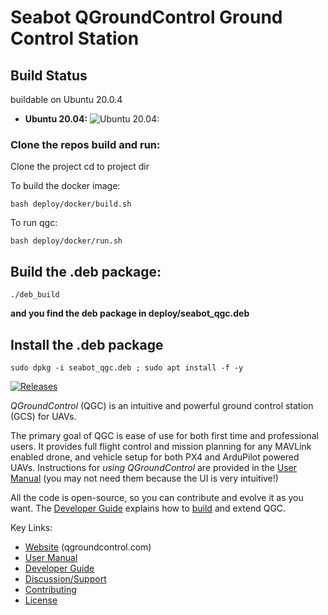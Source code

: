 # Seabot QGroundControl Ground Control Station

## Build Status

buildable on Ubuntu 20.0.4

- **Ubuntu 20.04:**  ![Ubuntu 20.04:](https://github.com/marecustos/qgroundcontrol/actions/workflows/ubuntu-20.04-workflow.yml/badge.svg?branch=Seabot_Stable_V4.3)



### Clone the repos build and run:
Clone the project 
cd to project dir


To build the docker image:
~~~
bash deploy/docker/build.sh
~~~

To run qgc:
~~~
bash deploy/docker/run.sh
~~~

## Build the .deb package:
~~~
./deb_build
~~~

**and you find the deb package in  deploy/seabot_qgc.deb**

## Install the .deb package 
~~~
sudo dpkg -i seabot_qgc.deb ; sudo apt install -f -y 
~~~ 


[![Releases](https://img.shields.io/github/release/mavlink/QGroundControl.svg)](https://github.com/mavlink/QGroundControl/releases)

*QGroundControl* (QGC) is an intuitive and powerful ground control station (GCS) for UAVs.

The primary goal of QGC is ease of use for both first time and professional users.
It provides full flight control and mission planning for any MAVLink enabled drone, and vehicle setup for both PX4 and ArduPilot powered UAVs. Instructions for *using QGroundControl* are provided in the [User Manual](https://docs.qgroundcontrol.com/en/) (you may not need them because the UI is very intuitive!)

All the code is open-source, so you can contribute and evolve it as you want.
The [Developer Guide](https://dev.qgroundcontrol.com/en/) explains how to [build](https://dev.qgroundcontrol.com/en/getting_started/) and extend QGC.


Key Links:
* [Website](http://qgroundcontrol.com) (qgroundcontrol.com)
* [User Manual](https://docs.qgroundcontrol.com/en/)
* [Developer Guide](https://dev.qgroundcontrol.com/en/)
* [Discussion/Support](https://docs.qgroundcontrol.com/en/Support/Support.html)
* [Contributing](https://dev.qgroundcontrol.com/en/contribute/)
* [License](https://github.com/mavlink/qgroundcontrol/blob/master/COPYING.md)
